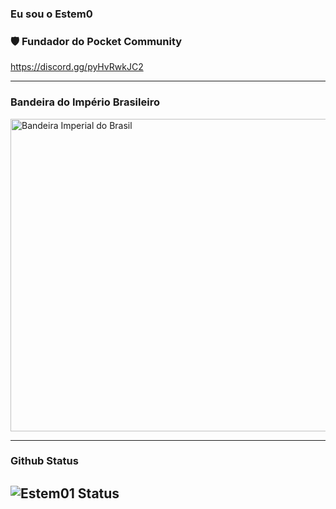 ### Eu sou o Estem0

### 🛡️ Fundador do Pocket Community
https://discord.gg/pyHvRwkJC2

---
### Bandeira do Império Brasileiro
<img src="https://upload.wikimedia.org/wikipedia/commons/thumb/b/b1/Flag_of_Brazil_%281853-1889%29.svg/1024px-Flag_of_Brazil_%281853-1889%29.svg.png" alt="Bandeira Imperial do Brasil" width="750" height="500">

---
### Github Status
![Estem01 Status](https://github-readme-stats.vercel.app/api/?username=Estem01&show_icons=true&hide_border=true&theme=algolia&count_private=true)
---
